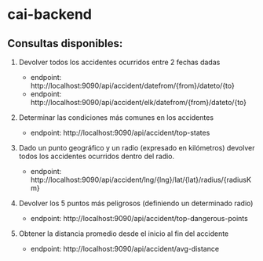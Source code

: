 # cai-backend
## Consultas disponibles:
1. Devolver todos los accidentes ocurridos entre 2 fechas dadas
    * endpoint: http://localhost:9090/api/accident/datefrom/{from}/dateto/{to}
    * endpoint: http://localhost:9090/api/accident/elk/datefrom/{from}/dateto/{to}

2. Determinar las condiciones más comunes en los accidentes
    * endpoint: http://localhost:9090/api/accident/top-states
      
3. Dado un punto geográfico y un radio (expresado en kilómetros) devolver todos los accidentes ocurridos dentro del radio.
    * endpoint: http://localhost:9090/api/accident/lng/{lng}/lat/{lat}/radius/{radiusKm}

4. Devolver los 5 puntos más peligrosos (definiendo un determinado radio)
    * endpoint: http://localhost:9090/api/accident/top-dangerous-points

5. Obtener la distancia promedio desde el inicio al fin del accidente
    * endpoint: http://localhost:9090/api/accident/avg-distance

